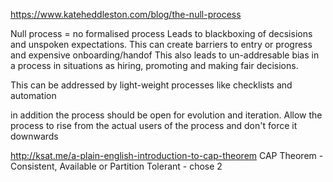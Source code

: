 https://www.kateheddleston.com/blog/the-null-process

Null process = no formalised process 
Leads to blackboxing of decsisions and unspoken expectations. This can create barriers to entry or progress and expensive onboarding/handof
This also leads to un-addresable bias in a process in situations as hiring, promoting and making fair decisions.

This can be addressed by light-weight processes like checklists and automation 

in addition the process should be open for evolution and iteration. Allow the process to rise from the actual users of the process and don't force it downwards


http://ksat.me/a-plain-english-introduction-to-cap-theorem
CAP Theorem - Consistent, Available or Partition Tolerant - chose 2 